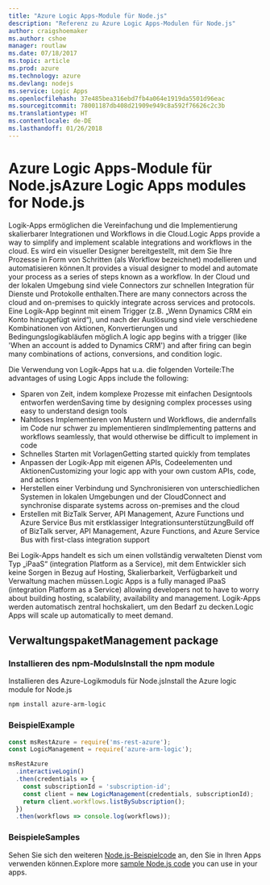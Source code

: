 ```yaml
---
title: "Azure Logic Apps-Module für Node.js"
description: "Referenz zu Azure Logic Apps-Modulen für Node.js"
author: craigshoemaker
ms.author: cshoe
manager: routlaw
ms.date: 07/18/2017
ms.topic: article
ms.prod: azure
ms.technology: azure
ms.devlang: nodejs
ms.service: Logic Apps
ms.openlocfilehash: 37e485bea316ebd7fb4a064e1919da5501d96eac
ms.sourcegitcommit: 78001187db408d21909e949c8a592f76626c2c3b
ms.translationtype: HT
ms.contentlocale: de-DE
ms.lasthandoff: 01/26/2018
---
```

# <a name="azure-logic-apps-modules-for-nodejs"></a><span data-ttu-id="7da58-103">Azure Logic Apps-Module für Node.js</span><span class="sxs-lookup"><span data-stu-id="7da58-103">Azure Logic Apps modules for Node.js</span></span>

<span data-ttu-id="7da58-104">Logik-Apps ermöglichen die Vereinfachung und die Implementierung skalierbarer Integrationen und Workflows in die Cloud.</span><span class="sxs-lookup"><span data-stu-id="7da58-104">Logic Apps provide a way to simplify and implement scalable integrations and workflows in the cloud.</span></span> <span data-ttu-id="7da58-105">Es wird ein visueller Designer bereitgestellt, mit dem Sie Ihre Prozesse in Form von Schritten (als Workflow bezeichnet) modellieren und automatisieren können.</span><span class="sxs-lookup"><span data-stu-id="7da58-105">It provides a visual designer to model and automate your process as a series of steps known as a workflow.</span></span> <span data-ttu-id="7da58-106">In der Cloud und der lokalen Umgebung sind viele Connectors zur schnellen Integration für Dienste und Protokolle enthalten.</span><span class="sxs-lookup"><span data-stu-id="7da58-106">There are many connectors across the cloud and on-premises to quickly integrate across services and protocols.</span></span> <span data-ttu-id="7da58-107">Eine Logik-App beginnt mit einem Trigger (z.B. „Wenn Dynamics CRM ein Konto hinzugefügt wird“), und nach der Auslösung sind viele verschiedene Kombinationen von Aktionen, Konvertierungen und Bedingungslogikabläufen möglich.</span><span class="sxs-lookup"><span data-stu-id="7da58-107">A logic app begins with a trigger (like 'When an account is added to Dynamics CRM') and after firing can begin many combinations of actions, conversions, and condition logic.</span></span>

<span data-ttu-id="7da58-108">Die Verwendung von Logik-Apps hat u.a. die folgenden Vorteile:</span><span class="sxs-lookup"><span data-stu-id="7da58-108">The advantages of using Logic Apps include the following:</span></span>
- <span data-ttu-id="7da58-109">Sparen von Zeit, indem komplexe Prozesse mit einfachen Designtools entworfen werden</span><span class="sxs-lookup"><span data-stu-id="7da58-109">Saving time by designing complex processes using easy to understand design tools</span></span>
- <span data-ttu-id="7da58-110">Nahtloses Implementieren von Mustern und Workflows, die andernfalls im Code nur schwer zu implementieren sind</span><span class="sxs-lookup"><span data-stu-id="7da58-110">Implementing patterns and workflows seamlessly, that would otherwise be difficult to implement in code</span></span>
- <span data-ttu-id="7da58-111">Schnelles Starten mit Vorlagen</span><span class="sxs-lookup"><span data-stu-id="7da58-111">Getting started quickly from templates</span></span>
- <span data-ttu-id="7da58-112">Anpassen der Logik-App mit eigenen APIs, Codeelementen und Aktionen</span><span class="sxs-lookup"><span data-stu-id="7da58-112">Customizing your logic app with your own custom APIs, code, and actions</span></span>
- <span data-ttu-id="7da58-113">Herstellen einer Verbindung und Synchronisieren von unterschiedlichen Systemen in lokalen Umgebungen und der Cloud</span><span class="sxs-lookup"><span data-stu-id="7da58-113">Connect and synchronise disparate systems across on-premises and the cloud</span></span>
- <span data-ttu-id="7da58-114">Erstellen mit BizTalk Server, API Management, Azure Functions und Azure Service Bus mit erstklassiger Integrationsunterstützung</span><span class="sxs-lookup"><span data-stu-id="7da58-114">Build off of BizTalk server, API Management, Azure Functions, and Azure Service Bus with first-class integration support</span></span>

<span data-ttu-id="7da58-115">Bei Logik-Apps handelt es sich um einen vollständig verwalteten Dienst vom Typ „iPaaS“ (integration Platform as a Service), mit dem Entwickler sich keine Sorgen in Bezug auf Hosting, Skalierbarkeit, Verfügbarkeit und Verwaltung machen müssen.</span><span class="sxs-lookup"><span data-stu-id="7da58-115">Logic Apps is a fully managed iPaaS (integration Platform as a Service) allowing developers not to have to worry about building hosting, scalability, availability and management.</span></span> <span data-ttu-id="7da58-116">Logik-Apps werden automatisch zentral hochskaliert, um den Bedarf zu decken.</span><span class="sxs-lookup"><span data-stu-id="7da58-116">Logic Apps will scale up automatically to meet demand.</span></span>

## <a name="management-package"></a><span data-ttu-id="7da58-117">Verwaltungspaket</span><span class="sxs-lookup"><span data-stu-id="7da58-117">Management package</span></span>

### <a name="install-the-npm-module"></a><span data-ttu-id="7da58-118">Installieren des npm-Moduls</span><span class="sxs-lookup"><span data-stu-id="7da58-118">Install the npm module</span></span>

<span data-ttu-id="7da58-119">Installieren des Azure-Logikmoduls für Node.js</span><span class="sxs-lookup"><span data-stu-id="7da58-119">Install the Azure logic module for Node.js</span></span>

```bash
npm install azure-arm-logic
```

### <a name="example"></a><span data-ttu-id="7da58-120">Beispiel</span><span class="sxs-lookup"><span data-stu-id="7da58-120">Example</span></span>

```javascript
const msRestAzure = require('ms-rest-azure');
const LogicManagement = require('azure-arm-logic');

msRestAzure
  .interactiveLogin()
  .then(credentials => {
    const subscriptionId = 'subscription-id';
    const client = new LogicManagement(credentials, subscriptionId);
    return client.workflows.listBySubscription();
  })
  .then(workflows => console.log(workflows));
```

### <a name="samples"></a><span data-ttu-id="7da58-121">Beispiele</span><span class="sxs-lookup"><span data-stu-id="7da58-121">Samples</span></span>

<span data-ttu-id="7da58-122">Sehen Sie sich den weiteren [Node.js-Beispielcode](https://azure.microsoft.com/resources/samples/?platform=nodejs) an, den Sie in Ihren Apps verwenden können.</span><span class="sxs-lookup"><span data-stu-id="7da58-122">Explore more [sample Node.js code](https://azure.microsoft.com/resources/samples/?platform=nodejs) you can use in your apps.</span></span>
